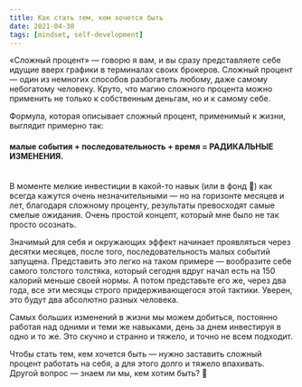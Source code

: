 ```yaml
---
title: Как стать тем, кем хочется быть
date: 2021-04-30
tags: [mindset, self-development]
---
```


«Сложный процент» — говорю я вам, и вы сразу представляете себе идущие вверх графики в терминалах своих брокеров. Сложный процент — один из немногих способов разбогатеть любому, даже самому небогатому человеку. Круто, что магию сложного процента можно применить не только к собственным деньгам, но и к самому себе.

Формула, которая описывает сложный процент, применимый к жизни, выглядит примерно так:

#### малые события + последовательность + время = РАДИКАЛЬНЫЕ ИЗМЕНЕНИЯ. 
<br>
В моменте мелкие инвестиции в какой-то навык (или в фонд 🙂) как всегда кажутся очень незначительными — но на горизонте месяцев и лет, благодаря сложному проценту, результаты превосходят самые смелые ожидания. Очень простой концепт, который мне было не так просто осознать.

Значимый для себя и окружающих эффект начинает проявляться через десятки месяцев, после того, последовательность малых событий запущена. Представить это легко на таком примере — вообразите себе самого толстого толстяка, который сегодня вдруг начал есть на 150 калорий меньше своей нормы. А потом представьте его же, через два года, все эти месяцы строго придерживающегося этой тактики. Уверен, это будут два абсолютно разных человека. 

Самых больших изменений в жизни мы можем добиться, постоянно работая над одними и теми же навыками, день за днем инвестируя в одно и то же. Это скучно и странно и тяжело, и точно не всем подходит.

Чтобы стать тем, кем хочется быть — нужно заставить сложный процент работать на себя, а для этого долго и тяжело впахивать. Другой вопрос — знаем ли мы, кем хотим быть? 🙂
